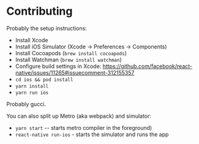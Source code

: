 # Contributing

Probably the setup instructions:

- Install Xcode
- Install iOS Simulator (Xcode -> Preferences -> Components)
- Install Cocoapods (``brew install cocoapods``)
- Install Watchman (``brew install watchman``)
- Configure build settings in Xcode: https://github.com/facebook/react-native/issues/11265#issuecomment-312155357
- ``cd ios && pod install``
- ``yarn install``
- ``yarn run ios``

Probably gucci.

You can also split up Metro (aka webpack) and simulator:

- ``yarn start`` -- starts metro compiler in the foreground)
- ``react-native run-ios`` - starts the simulator and runs the app
